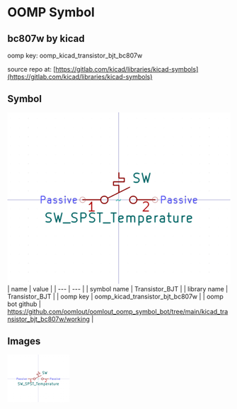 # OOMP Symbol  
## bc807w  by kicad  
  
oomp key: oomp_kicad_transistor_bjt_bc807w  
  
source repo at: [https://gitlab.com/kicad/libraries/kicad-symbols](https://gitlab.com/kicad/libraries/kicad-symbols)  
## Symbol  
  
[![working.png](working_600.png)](working.png)  
| name | value | 
| --- | --- | 
| symbol name | Transistor_BJT | 
| library name | Transistor_BJT | 
| oomp key | oomp_kicad_transistor_bjt_bc807w | 
| oomp bot github | https://github.com/oomlout/oomlout_oomp_symbol_bot/tree/main/kicad_transistor_bjt_bc807w/working | 
## Images  
  
[![working.png](working_140.png)](working.png)  
